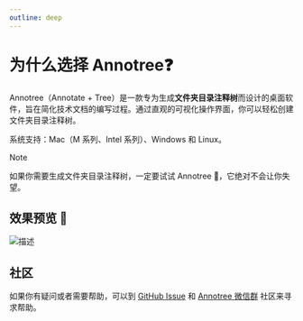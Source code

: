 ```yaml
---
outline: deep
---
```


# 为什么选择 Annotree❓

Annotree（Annotate + Tree）是一款专为生成**文件夹目录注释树**而设计的桌面软件，旨在简化技术文档的编写过程。通过直观的可视化操作界面，你可以轻松创建文件夹目录注释树。

系统支持：Mac（M 系列、Intel 系列）、Windows 和 Linux。

> [!NOTE]
>
> 如果你需要生成文件夹目录注释树，一定要试试 Annotree 🌲，它绝对不会让你失望。

## 效果预览 🎉

![描述](./assets/demo-zh.gif)

## 社区

如果你有疑问或者需要帮助，可以到 [GitHub Issue](https://github.com/itchaox/annotree/issues) 和 [Annotree 微信群](/notes/feedback/index.md) 社区来寻求帮助。
